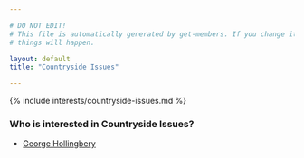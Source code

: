 ```yaml
---

# DO NOT EDIT!
# This file is automatically generated by get-members. If you change it, bad
# things will happen.

layout: default
title: "Countryside Issues"

---
```


{% include interests/countryside-issues.md %}

### Who is interested in Countryside Issues?


* [George Hollingbery](../members/george-hollingbery.html)
